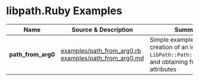 # libpath.Ruby Examples

|Name|Source & Description|Summary|
|---|---|---|
|**path_from_arg0**|[examples/path_from_arg0.rb](/examples/path_from_arg0.rb)<br/>[examples/path_from_arg0.md](/examples/path_from_arg0.md)|Simple example illustrating creation of an instance of ``LibPath::Path::ParsedPath``, and obtaining from it its attributes|


